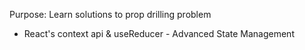 Purpose: Learn solutions to prop drilling problem
- React's context api & useReducer - Advanced State Management

